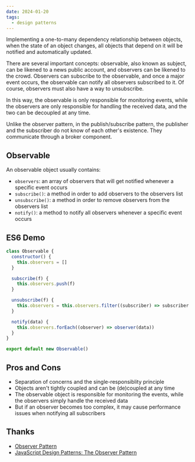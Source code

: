 ```yaml
---
date: 2024-01-20
tags:
  - design patterns
---
```


Implementing a one-to-many dependency relationship between objects, when the state of an object changes, all objects that depend on it will be notified and automatically updated.

There are several important concepts: observable, also known as subject, can be likened to a news public account, and observers can be likened to the crowd. Observers can subscribe to the observable, and once a major event occurs, the observable can notify all observers subscribed to it. Of course, observers must also have a way to unsubscribe.

In this way, the observable is only responsible for monitoring events, while the observers are only responsible for handling the received data, and the two can be decoupled at any time.

Unlike the observer pattern, in the publish/subscribe pattern, the publisher and the subscriber do not know of each other's existence. They communicate through a broker component.

## Observable

An observable object usually contains:

- `observers`: an array of observers that will get notified whenever a specific event occurs
- `subscribe()`: a method in order to add observers to the observers list
- `unsubscribe()`: a method in order to remove observers from the observers list
- `notify()`: a method to notify all observers whenever a specific event occurs

## ES6 Demo

```js
class Observable {
  constructor() {
    this.observers = []
  }

  subscribe(f) {
    this.observers.push(f)
  }

  unsubscribe(f) {
    this.observers = this.observers.filter((subscriber) => subscriber !== f)
  }

  notify(data) {
    this.observers.forEach((observer) => observer(data))
  }
}

export default new Observable()
```

## Pros and Cons

- Separation of concerns and the single-responsiblity principle
- Objects aren't tightly coupled and can be (de)coupled at any time
- The observable object is responsible for monitoring the events, while the observers simply handle the received data
- But if an observer becomes too complex, it may cause performance issues when notifying all subscribers

## Thanks

- [Observer Pattern](https://www.patterns.dev/vanilla/observer-pattern)
- [JavaScript Design Patterns: The Observer Pattern](https://www.sitepoint.com/javascript-design-patterns-observer-pattern/)

